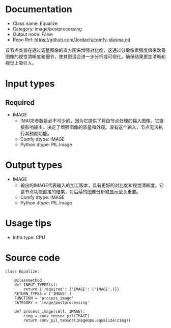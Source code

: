 # Documentation
- Class name: Equalize
- Category: image/postprocessing
- Output node: False
- Repo Ref: https://github.com/Jordach/comfy-plasma.git

该节点类旨在通过调整图像的直方图来增强对比度，这通过分散像素强度值来改善图像的视觉清晰度和细节，使其更适合进一步分析或可视化，确保结果更加清晰和视觉上吸引人。

# Input types
## Required
- IMAGE
    - IMAGE参数是必不可少的，因为它提供了将由节点处理的输入图像。它直接影响输出，决定了增强图像的质量和外观。没有这个输入，节点无法执行其预期功能。
    - Comfy dtype: IMAGE
    - Python dtype: PIL.Image

# Output types
- IMAGE
    - 输出的IMAGE代表输入的加工版本，具有更好的对比度和视觉清晰度。它是节点功能直接的结果，对后续的图像分析或显示至关重要。
    - Comfy dtype: IMAGE
    - Python dtype: PIL.Image

# Usage tips
- Infra type: CPU

# Source code
```
class Equalize:

    @classmethod
    def INPUT_TYPES(s):
        return {'required': {'IMAGE': ('IMAGE',)}}
    RETURN_TYPES = ('IMAGE',)
    FUNCTION = 'process_image'
    CATEGORY = 'image/postprocessing'

    def process_image(self, IMAGE):
        cimg = conv_tensor_pil(IMAGE)
        return conv_pil_tensor(ImageOps.equalize(cimg))
```